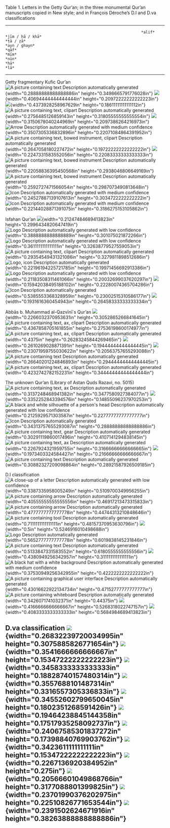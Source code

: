 Table 1. Letters in the Getty Qurʼan; in the three monumental Qurʼan manuscripts copied in New style; and in François Déroche’s D.I and D.va classifications

  ---------------------------------------------------------------------------------------------------------------------------------------------------------------------------------------------------------------------------------------------------------------------------------------------------------------------------------------------------------------------------------------------------------------------------------------------------------------------------------------------------------------------------------------------------------------------------------------------------------------------------------------------------------------------------------------------------------------------------------------------------------------------------------------------------------------------------------------------------------------------------------------------------------------------------------------------------------------------------------------------------------------------------------------------------------------------------------------------------------------------------------------------------------------------------------------------------------------------------------------------------------------------------------------------------------------------------------------------------------------------------------------------------------------------------------------------------------------------------------------------------------------------------------------------------------------------------------------------------------------------------------------------------------------------------------------------------------------------------------------------------------------------------------------------------------------------------------------------------------------------------------------------------------------------------------------------------------------------------------------------------------------------------------------------------------------------------------------------------------------------------------------------------------------------------------------------------------------------------------------------------------------
                                                                *alif*                                                                                                                                                              *jīm / ḥā / khā*                                                                                                                                                                                                                                                                                                      *ṭā / ẓā*                                                                                                                                                   *ayn / ghayn*                                                                                                                                                                                                                                                                                                                                    *qāf*                                                                                                                                              *mīm*                                                                                                                                                                                                                                                                                                                                                              *nūn*                                                                                                                                                                                                                                                                                                                                         *hā*                                                                                                                                                             *lā*
  ------------------------------------------------------------- ------------------------------------------------------------------------------------------------------------------------------------------------------------------- ---------------------------------------------------------------------------------------------------------------------------------------------------------------- ---------------------------------------------------------------------------------------------------------------------------------------------------- ----------------------------------------------------------------------------------------------------------------------------------------------------------- -------------------------------------------------------------------------------------------------------------------------------------------------- --------------------------------------------------------------------------------------------------------------------------------------------------------------------------------------------- -------------------------------------------------------------------------------------------------------------------------------------------------- ----------------------------------------------------------------------------------------------------------------------------------------------------------------------------- ------------------------------------------------------------------------------------------------------------------------------------------------------------------------------------ ------------------------------------------------------------------------------------------------------------------------------------------------------------------------ -------------------------------------------------------------------------------------------------------------------------------------------------------------------- ---------------------------------------------------------------------------------------------------------------------------------------------------------------- -----------------------------------------------------------------------------------------------------------------------------------------------------
  Getty fragmentary Kufic Qurʼan                                ![A picture containing text Description automatically generated](media/image1.jpeg){width="0.28888888888888886in" height="0.3498665791776028in"}                    ![](media/image2.jpeg){width="0.40694444444444444in" height="0.20972222222222223in"}                                                                             ![](media/image3.jpeg){width="0.4373928258967629in" height="0.18611111111111112in"}                                                                  ![A picture containing text, clipart Description automatically generated](media/image4.jpeg){width="0.2756485126859143in" height="0.31805555555555554in"}   ![](media/image5.jpeg){width="0.3150678040244969in" height="0.2097386264216973in"}                                                                 ![Arrow Description automatically generated with medium confidence](media/image6.jpeg){width="0.3507305336832896in" height="0.22071084864391952in"}                                                                                                                                                                                              ![A picture containing text, bowed instrument, clipart Description automatically generated](media/image7.jpeg){width="0.2647058180227472in" height="0.19722222222222222in"}   ![](media/image8.jpeg){width="0.2247331583552056in" height="0.22083333333333333in"}                                                                                                  ![A picture containing text, bowed instrument Description automatically generated](media/image9.jpeg){width="0.22058836395450568in" height="0.2938046806649169in"}       ![A picture containing text, bowed instrument Description automatically generated](media/image10.jpeg){width="0.2592727471566054in" height="0.2987073490813648in"}   ![Icon Description automatically generated with medium confidence](media/image11.jpeg){width="0.24527887139107613in" height="0.3034722222222222in"}              ![Icon Description automatically generated with medium confidence](media/image11.jpeg){width="0.22144028871391075in" height="0.3186275153105862in"}

  Isfahan Qurʼan                                                ![](media/image12.jpeg){width="0.21247484689413823in" height="0.2996434820647419in"}                                                                                ![Logo Description automatically generated with low confidence](media/image13.jpeg){width="0.3888888888888889in" height="0.301075021872266in"}                                                                                                                                                                                                                                                                                                                                    ![Logo Description automatically generated with low confidence](media/image13.jpeg){width="0.3611111111111111in" height="0.32638779527559053in"}   ![A picture containing text, clipart Description automatically generated](media/image14.jpeg){width="0.29354549431321086in" height="0.3279811898512686in"}                                                                                                                                                                                       ![Logo, icon Description automatically generated](media/image15.jpeg){width="0.22196194225721785in" height="0.19971456692913386in"}                                           ![Logo Description automatically generated with low confidence](media/image16.jpeg){width="0.21183508311461066in" height="0.20032699037620297in"}                                                                                                                                                                                                             ![](media/image17.jpeg){width="0.15942038495188102in" height="0.22280074365704286in"}                                                                                ![Icon Description automatically generated](media/image18.jpeg){width="0.5385553368328959in" height="0.23002515310586177in"}                                     ![](media/image19.jpeg){width="0.1931616360454943in" height="0.26458333333333334in"}

  Abbās b. Muhammad al-Qazvīnī\`s Qurʼan                        ![](media/image20.jpeg){width="0.2266032370953631in" height="0.3052865266841645in"}                                                                                 ![A picture containing text, ax, clipart Description automatically generated](media/image21.jpeg){width="0.4367858705161855in" height="0.27536198600174977in"}   ![A picture containing text, ax, clipart Description automatically generated](media/image22.jpeg){width="0.4375in" height="0.26283245844269465in"}                                                                                                                                                                                                                                                                                                                                                                                                                                                                                                                                                                                                                                                                   ![](media/image23.jpeg){width="0.2610269028871391in" height="0.19444444444444445in"}                                                                                          ![](media/image24.jpeg){width="0.23071959755030622in" height="0.20563757655293088in"}                                                                                                ![A picture containing text Description automatically generated](media/image25.jpeg){width="0.26640201224846893in" height="0.29444444444444445in"}                                                                                                                                                                                            ![A picture containing text, ax, clipart Description automatically generated](media/image21.jpeg){width="0.4232742782152231in" height="0.34444444444444444in"}   

  The unknown Qurʼan (Library of Astan Quds Razavi, no. 5015)   ![A picture containing text, ax Description automatically generated](media/image26.jpeg){width="0.3137248468941382in" height="0.3477580927384077in"}                ![](media/image27.jpeg){width="0.3352252843394576in" height="0.14855096237970253in"}                                                                                                                                                                                                                                                                                                                                                                                                                                                                                                                                                 ![A black and white silhouette of a person's head Description automatically generated with low confidence](media/image28.jpeg){width="0.2125929571303587in" height="0.22777777777777777in"}                                                                                                                                                      ![Icon Description automatically generated](media/image29.jpeg){width="0.34313757655293087in" height="0.28888888888888886in"}                                                 ![A picture containing text, gear Description automatically generated](media/image30.jpeg){width="0.30291119860017496in" height="0.4107141294838145in"}                                                                                                                                                                                                       ![A picture containing text, ax Description automatically generated](media/image31.jpeg){width="0.2267924321959755in" height="0.31666666666666665in"}                ![](media/image32.jpeg){width="0.1973403324584427in" height="0.21666666666666667in"}                                                                             ![A picture containing text Description automatically generated](media/image33.jpeg){width="0.30882327209098864in" height="0.28921587926509185in"}

  D.I classification                                            ![A close-up of a letter Description automatically generated with low confidence](media/image34.jpeg){width="0.3387335958005249in" height="0.5109700349956255in"}   ![A picture containing arrow Description automatically generated](media/image35.jpeg){width="0.40555555555555556in" height="0.46917213473315833in"}              ![A picture containing arrow Description automatically generated](media/image36.jpeg){width="0.4777777777777778in" height="0.44744313210848646in"}   ![A picture containing tool Description automatically generated](media/image37.jpeg){width="0.7111111111111111in" height="0.48157370953630796in"}           ![](media/image38.jpeg){width="0.5in" height="0.5246916010498688in"}                                                                               ![Logo Description automatically generated](media/image39.jpeg){width="0.5652777777777778in" height="0.6019838145231846in"}                                                                   ![A picture containing text Description automatically generated](media/image40.jpeg){width="0.5133847331583552in" height="0.6180555555555556in"}   ![](media/image41.jpeg){width="0.4380949256342957in" height="0.3111111111111111in"}                                                                                           ![A black hat with a white background Description automatically generated with medium confidence](media/image42.jpeg){width="0.37530949256342955in" height="0.4222222222222222in"}   ![A picture containing graphical user interface Description automatically generated](media/image43.jpeg){width="0.43016622922134734in" height="0.47152777777777777in"}   ![A picture containing whiteboard Description automatically generated](media/image44.jpeg){width="0.3426071741032371in" height="0.44375in"}                          ![](media/image45.jpeg){width="0.4166666666666667in" height="0.5268318022747157in"}                                                                              ![](media/image46.jpeg){width="0.4083333333333333in" height="0.5684984689413823in"}

  D.va classification                                           ![](media/image47.jpeg){width="0.26832239720034995in" height="0.3075885826771654in"}                                                                                ![](media/image48.jpeg){width="0.3541666666666667in" height="0.15347222222222223in"}                                                                             ![](media/image49.jpeg){width="0.3458333333333333in" height="0.18828740157480314in"}                                                                 ![](media/image50.jpeg){width="0.3557688101487314in" height="0.3316557305336833in"}                                                                         ![](media/image51.jpeg){width="0.34552602799650045in" height="0.1802351268591426in"}                                                               ![](media/image52.jpeg){width="0.19464238845144358in" height="0.17517935258092737in"}                                                                                                                                                                                                                                                            ![](media/image53.jpeg){width="0.24067585301837272in" height="0.17398840769903762in"}                                                                                         ![](media/image54.jpeg){width="0.3423611111111111in" height="0.15347222222222223in"}                                                                                                 ![](media/image55.jpeg){width="0.2267136920384952in" height="0.275in"}                                                                                                   ![](media/image56.jpeg){width="0.20566601049868766in" height="0.3177088801399825in"}                                                                                 ![](media/image57.jpeg){width="0.23701990376202975in" height="0.22510826771653544in"}                                                                            ![](media/image58.jpeg){width="0.2391502624671916in" height="0.38263888888888886in"}
  ---------------------------------------------------------------------------------------------------------------------------------------------------------------------------------------------------------------------------------------------------------------------------------------------------------------------------------------------------------------------------------------------------------------------------------------------------------------------------------------------------------------------------------------------------------------------------------------------------------------------------------------------------------------------------------------------------------------------------------------------------------------------------------------------------------------------------------------------------------------------------------------------------------------------------------------------------------------------------------------------------------------------------------------------------------------------------------------------------------------------------------------------------------------------------------------------------------------------------------------------------------------------------------------------------------------------------------------------------------------------------------------------------------------------------------------------------------------------------------------------------------------------------------------------------------------------------------------------------------------------------------------------------------------------------------------------------------------------------------------------------------------------------------------------------------------------------------------------------------------------------------------------------------------------------------------------------------------------------------------------------------------------------------------------------------------------------------------------------------------------------------------------------------------------------------------------------------------------------------------------------------------
